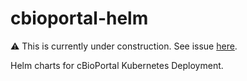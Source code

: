 # cbioportal-helm
⚠️ This is currently under construction. See issue [here](https://github.com/cBioPortal/cbioportal/issues/11131).

Helm charts for cBioPortal Kubernetes Deployment.